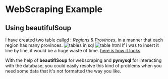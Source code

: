 # WebScraping Example 
## Using beautifulSoup


I have created two table called : *Regions* & *Provinces*, in a manner that each region has many provinces. 
![tables in sql](https://github.com/ayoubensalem/WebScraping/tree/master/demo/concept.png)
![table html](https://github.com/ayoubensalem/WebScraping/tree/master/demo/table.png)
If i was to insert it line by line, it would be a huge waste of time. 
[here is how it looks](https://fr.wikipedia.org/wiki/R%C3%A9gions_du_Maroc).

With the help of **beautiflSoup** for webscraping and **pymysql** for interacting with the database, you could easily resolve this kind of problems when you need some data that it's not formatted the way you like.
